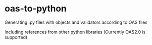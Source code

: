 # oas-to-python
Generating .py files with objects and validators according to OAS files

Including references from other python libraries
(Currently OAS2.0 is supported)

